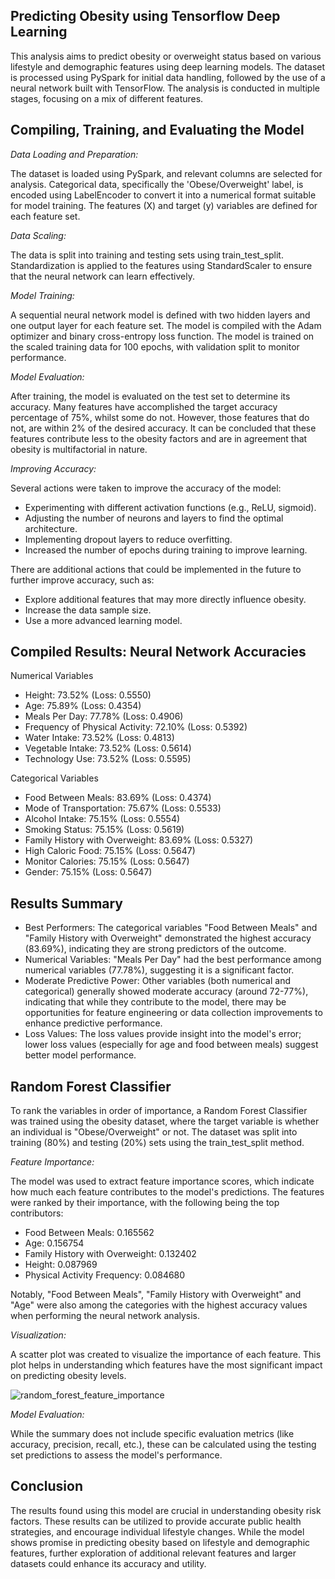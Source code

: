 ## Predicting Obesity using Tensorflow Deep Learning
This analysis aims to predict obesity or overweight status based on various lifestyle and demographic features using deep learning models. The dataset is processed using PySpark for initial data handling, followed by the use of a neural network built with TensorFlow. The analysis is conducted in multiple stages, focusing on a mix of different features.

## Compiling, Training, and Evaluating the Model
*Data Loading and Preparation:*

The dataset is loaded using PySpark, and relevant columns are selected for analysis.
Categorical data, specifically the 'Obese/Overweight' label, is encoded using LabelEncoder to convert it into a numerical format suitable for model training.
The features (X) and target (y) variables are defined for each feature set.

*Data Scaling:*

The data is split into training and testing sets using train_test_split.
Standardization is applied to the features using StandardScaler to ensure that the neural network can learn effectively.

*Model Training:*

A sequential neural network model is defined with two hidden layers and one output layer for each feature set.
The model is compiled with the Adam optimizer and binary cross-entropy loss function.
The model is trained on the scaled training data for 100 epochs, with validation split to monitor performance.

*Model Evaluation:*

After training, the model is evaluated on the test set to determine its accuracy. Many features have accomplished the target accuracy percentage of 75%, whilst some do not. However, those features that do not, are within 2% of the desired accuracy. 
It can be concluded that these features contribute less to the obesity factors and are in agreement that obesity is multifactorial in nature.

*Improving Accuracy:*

Several actions were taken to improve the accuracy of the model:
* Experimenting with different activation functions (e.g., ReLU, sigmoid).
* Adjusting the number of neurons and layers to find the optimal architecture.
* Implementing dropout layers to reduce overfitting.
* Increased the number of epochs during training to improve learning.

There are additional actions that could be implemented in the future to further improve accuracy, such as:
* Explore additional features that may more directly influence obesity.
* Increase the data sample size.
* Use a more advanced learning model.

## Compiled Results: Neural Network Accuracies
Numerical Variables
* Height: 73.52% (Loss: 0.5550)
* Age: 75.89% (Loss: 0.4354)
* Meals Per Day: 77.78% (Loss: 0.4906)
* Frequency of Physical Activity: 72.10% (Loss: 0.5392)
* Water Intake: 73.52% (Loss: 0.4813)
* Vegetable Intake: 73.52% (Loss: 0.5614)
* Technology Use: 73.52% (Loss: 0.5595)

Categorical Variables
* Food Between Meals: 83.69% (Loss: 0.4374)
* Mode of Transportation: 75.67% (Loss: 0.5533)
* Alcohol Intake: 75.15% (Loss: 0.5554)
* Smoking Status: 75.15% (Loss: 0.5619)
* Family History with Overweight: 83.69% (Loss: 0.5327)
* High Caloric Food: 75.15% (Loss: 0.5647)
* Monitor Calories: 75.15% (Loss: 0.5647)
* Gender: 75.15% (Loss: 0.5647)

## Results Summary
* Best Performers: The categorical variables "Food Between Meals" and "Family History with Overweight" demonstrated the highest accuracy (83.69%), indicating they are strong predictors of the outcome.
* Numerical Variables: "Meals Per Day" had the best performance among numerical variables (77.78%), suggesting it is a significant factor.
* Moderate Predictive Power: Other variables (both numerical and categorical) generally showed moderate accuracy (around 72-77%), indicating that while they contribute to the model, there may be opportunities for feature engineering or data collection improvements to enhance predictive performance.
* Loss Values: The loss values provide insight into the model's error; lower loss values (especially for age and food between meals) suggest better model performance.

## Random Forest Classifier
To rank the variables in order of importance, a Random Forest Classifier was trained using the obesity dataset, where the target variable is whether an individual is "Obese/Overweight" or not.
The dataset was split into training (80%) and testing (20%) sets using the train_test_split method.

*Feature Importance:*

The model was used to extract feature importance scores, which indicate how much each feature contributes to the model's predictions.
The features were ranked by their importance, with the following being the top contributors:
* Food Between Meals: 0.165562
* Age: 0.156754
* Family History with Overweight: 0.132402
* Height: 0.087969
* Physical Activity Frequency: 0.084680

Notably, "Food Between Meals", "Family History with Overweight" and "Age" were also among the categories with the highest accuracy values when performing the neural network analysis.

*Visualization:*

A scatter plot was created to visualize the importance of each feature. This plot helps in understanding which features have the most significant impact on predicting obesity levels.

![random_forest_feature_importance](https://github.com/user-attachments/assets/5edb970b-744d-4bb6-bb47-2f6723caafed)

*Model Evaluation:*

While the summary does not include specific evaluation metrics (like accuracy, precision, recall, etc.), these can be calculated using the testing set predictions to assess the model's performance.  

## Conclusion
The results found using this model are crucial in understanding obesity risk factors. These results can be utilized to provide accurate public health strategies, and encourage individual lifestyle changes. While the model shows promise in predicting obesity based on lifestyle and demographic features, further exploration of additional relevant features and larger datasets could enhance its accuracy and utility.


